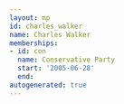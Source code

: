 ```yaml
---
layout: mp
id: charles_walker
name: Charles Walker
memberships:
- id: con
  name: Conservative Party
  start: '2005-06-28'
  end: 
autogenerated: true
---
```


